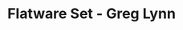 ---
title: Flatware Set - Greg Lynn
layout: entry
presentation: side-by-side
object:
  - id: ptl-24369
order: 437
menu: false
---